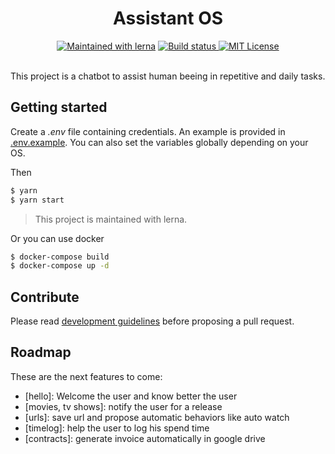 <h1 align="center">
  Assistant OS
</h1>
<div align="center">
<a href="https://lernajs.io/"><img src="https://img.shields.io/badge/maintained%20with-lerna-cc00ff.svg" alt="Maintained with lerna"/><a/>
<a href="https://cloud.drone.io/assistant-os/assistant-os">
  <img src="https://cloud.drone.io/api/badges/assistant-os/assistant-os/status.svg" alt="Build status" />
</a>
<a href="./LICENSE">
  <img src="https://img.shields.io/github/license/assistant-os/assistant-os.svg" alt="MIT License" />
</a>
</div>

<br>

This project is a chatbot to assist human beeing in repetitive and daily tasks.

## Getting started

Create a _.env_ file containing credentials. An example is provided in [.env.example](.env.example). You can also set the variables globally depending on your OS.

Then

```bash
$ yarn
$ yarn start
```

> This project is maintained with lerna.

Or you can use docker

```bash
$ docker-compose build
$ docker-compose up -d
```

<!--
It will start a chatbot that can be remotely controlled from [assistant-os.github.io](https://assistant-os.github.io).
-->

## Contribute

Please read [development guidelines](./CONTRIBUTING.md) before proposing a pull request.

## Roadmap

These are the next features to come:

- [hello]: Welcome the user and know better the user
- [movies, tv shows]: notify the user for a release
- [urls]: save url and propose automatic behaviors like auto watch
- [timelog]: help the user to log his spend time
- [contracts]: generate invoice automatically in google drive

<!--

## Links

- [Adapters](./doc/adapters.md)
- [Kinds of chatbots](https://medium.com/the-chatbot-guru/the-3-types-of-chatbots-acc5cdf6bb4e)

-->
